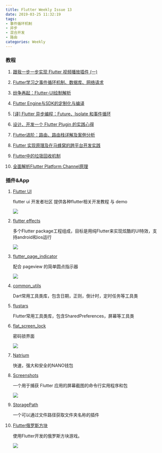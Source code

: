 ```yaml
---
title: Flutter Weekly Issue 13
date: 2019-03-25 11:32:19
tags:
- 事件循环机制
- 异步
- 混合开发
- 路由
categories: Weekly
---
```


### 教程
1. [跟我一步一步实现 Flutter 视频播放插件 (一)](https://juejin.im/post/5c925af4e51d45732644e81a)

1. [Flutter学习之事件循环机制、数据库、网络请求](https://juejin.im/post/5c698a606fb9a049d81c63df)

1. [纷争再起：Flutter-UI绘制解析](https://juejin.im/post/5c866cf6f265da2de165d89d)

1. [Flutter Engine与SDK的定制化与编译](https://mp.weixin.qq.com/s/hO8vqpt6wyh7hruF4NxFVw)

1. [[译] Flutter 异步编程：Future、Isolate 和事件循环](https://juejin.im/post/5c898b4af265da2de25bcc2d)

1. [设计、开发一个 Flutter Plugin 的实践心得](https://juejin.im/post/5c7f296e6fb9a049bd430efa)

1. [Flutter进阶：路由、路由栈详解及案例分析](https://juejin.im/post/5c7d19f751882555a8223602)

1. [Flutter 实现原理及在马蜂窝的跨平台开发实践](https://mp.weixin.qq.com/s/WBnj_6sOonjR9XUnB-wZPA)

1. [Flutter中的垃圾回收机制](https://juejin.im/post/5c939f98f265da612d633c4d)

1. [全面解析Flutter Platform Channel原理](https://juejin.im/post/5c95de85518825638621b2d7)

### 插件&App

1. [Flutter UI](https://github.com/efoxTeam/flutter-ui)

	flutter ui 开发者社区 提供各种flutter相关开发教程 与 demo

    ![](https://ws1.sinaimg.cn/large/006tNc79ly1g2iaat9wl4g307s0duwjh.gif)

1. [flutter effects](https://github.com/HitenDev/flutter_effects)

	多个Flutter package工程组成，目标是用纯Flutter来实现炫酷的UI特效，支持android和ios运行

    ![](https://ws4.sinaimg.cn/large/006tNc79ly1g2iaau738dj30a00jcdg7.jpg)

1. [flutter_page_indicator](https://github.com/CaiJingLong/flutter_page_indicator)

	配合 pageview 的简单圆点指示器

    ![](https://ws3.sinaimg.cn/large/006tNc79ly1g2iaawsspdg30m614enpd.gif)

1. [common_utils](https://github.com/Sky24n/common_utils)

	Dart常用工具类库，包含日期，正则，倒计时，定时任务等工具类

1. [flustars](https://github.com/Sky24n/flustars)

	Flutter常用工具类库，包含SharedPreferences，屏幕等工具类

1. [flat_screen_lock](https://github.com/flutter-dev/flat_screen_lock)

	密码锁界面

    ![](https://ws4.sinaimg.cn/large/006tNc79ly1g2iaaxyh80j30co07i0sn.jpg)

1. [Natrium](https://github.com/appditto/natrium_wallet_flutter)

	快速，强大和安全的NANO钱包

1. [Screenshots](https://github.com/mmcc007/screenshots)

	一个用于捕获 Flutter 应用的屏幕截图的命令行实用程序和包

    ![](https://ws1.sinaimg.cn/large/006tNc79ly1g2iaaz59nfg307p0gok59.gif)

1. [StoragePath](https://github.com/follow2vivek/StoragePath)

	一个可以通过文件路径获取文件夹名称的插件

1. [Flutter俄罗斯方块](https://github.com/boyan01/flutter-tetris)

	使用Flutter开发的俄罗斯方块游戏。

    ![](https://ws2.sinaimg.cn/large/006tNc79ly1g2iab21ftyg30bh0mg7sw.gif)